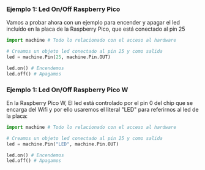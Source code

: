 ### Ejemplo 1: Led On/Off Raspberry Pico

Vamos a probar ahora con un ejemplo para encender y apagar el led incluído en la placa de la Raspberry Pico, que está conectado al pin 25

```python
import machine # Todo lo relacionado con el acceso al hardware

# Creamos un objeto led conectado al pin 25 y como salida
led = machine.Pin(25, machine.Pin.OUT)

led.on() # Encendemos
led.off() # Apagamos
```

### Ejemplo 1: Led On/Off Raspberry Pico W

En la Raspberry Pico W, El led está controlado por el pin 0 del chip que se encarga del Wifi y por ello usaremos el literal "LED" para referirnos al led de la placa:

```python
import machine # Todo lo relacionado con el acceso al hardware

# Creamos un objeto led conectado al pin 25 y como salida
led = machine.Pin("LED", machine.Pin.OUT)

led.on() # Encendemos
led.off() # Apagamos
```


